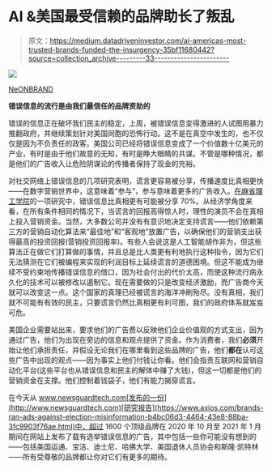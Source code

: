 # AI &美国最受信赖的品牌助长了叛乱

> 原文：<https://medium.datadriveninvestor.com/ai-americas-most-trusted-brands-funded-the-insurgency-35bf11680442?source=collection_archive---------33----------------------->

![](img/1526765431553b2d2ed70d2b3882e3d1.png)

[NeONBRAND](https://unsplash.com/@neonbrand?utm_source=unsplash&utm_medium=referral&utm_content=creditCopyText)

**错误信息的流行是由我们最信任的品牌资助的**

错误的信息正在破坏我们民主的稳定，上周，被错误信息变得激进的人试图用暴力推翻政府，并继续策划针对美国同胞的恐怖行动。这不是在真空中发生的，也不仅仅是因为不负责任的政客。美国公司已经将错误信息变成了一个价值数十亿美元的产业，有时是由于他们故意的无知，有时是睁大眼睛的共谋。不管是哪种情况，都是他们的广告收入让危险阴谋论的传播者保持了现金的充裕。

对社交网络上错误信息的几项研究表明，谎言更容易被分享，传播速度比真相更快——在数字营销世界中，这意味着“参与”，参与意味着更多的广告收入。[在麻省理工学院](https://mitsloan.mit.edu/ideas-made-to-matter/mit-sloan-research-about-social-media-misinformation-and-elections)的一项研究中，错误信息比真相更有可能被分享 70%。从经济学角度来看，在所有条件相同的情况下，当谎言的回报高得惊人时，理性的演员不会在真相上投入营销资金。当然，大多数公司并没有有意识地决定支持谎言——他们依赖第三方的营销自动化算法来“最佳地”和“客观地”放置广告，以确保他们的营销支出获得最高的投资回报(营销投资回报率)。有些人会说这是人工智能胡作非为，但这些算法正在做它们打算做的事情，并且总是比人类更有利地执行这种指令，因为它们无法猜测在它们被编程来实现的利润目标上延续谎言的道德困境。但这不能成为继续不受约束地传播错误信息的借口，因为社会付出的代价太高，而使这种流行病永久化的技术可以被修改以遏制它。现在需要做的只是改变经济激励，而广告商今天就可以改变这一点。这个国家的真理已经被谎言的海洋冲刷殆尽。没有真相，我们就不可能有有效的民主，只要谎言仍然比真相更有利可图，我们的政府体系就岌岌可危。

美国企业需要站出来，要求他们的广告费以反映他们企业价值观的方式支出，因为通过广告，他们为出现在旁边的信息和观点提供了资金。作为消费者，我们**必须**开始让他们承担责任，并假设无论我们在哪里看到这些品牌的广告，他们**都在**认可这些广告中出现的观点——因为事实上他们付钱让你看。他们会指责互联网和营销自动化平台(这些平台也从错误信息和民主的解体中赚了大钱)，但这一切都是他们的营销资金在支撑。他们控制着钱袋子，他们有能力揭穿谎言。

在今天从 www.newsguardtech.com[发布的一份](http://www.newsguardtech.com)[研究报告](https://www.axios.com/brands-ran-ads-against-election-misinformation-b4bc06d3-4464-43e8-88ba-3fc9903f76ae.html)中，超过 1600 个顶级品牌在 2020 年 10 月至 2021 年 1 月期间在网站上发布了载有选举错误信息的广告，其中包括一些你可能没有想到的——包括美国运通、宝洁、迪士尼、哈佛大学、美国退休人员协会和斯隆·凯特林——所有受尊敬的品牌都让你对它们有更多的期待。